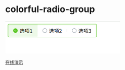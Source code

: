 # colorful-radio-group

![demo](./demo.png)

[在线演示](https://codesandbox.io/p/github/ikonan/colorful-radio-group/main?import=true)
